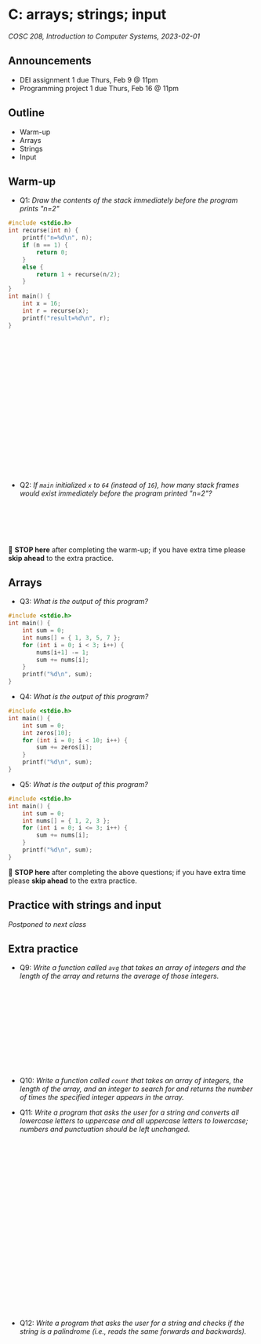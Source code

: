 # C: arrays; strings; input
_COSC 208, Introduction to Computer Systems, 2023-02-01_

## Announcements
* DEI assignment 1 due Thurs, Feb 9 @ 11pm
* Programming project 1 due Thurs, Feb 16 @ 11pm

## Outline
* Warm-up
* Arrays
* Strings
* Input

## Warm-up
* Q1: _Draw the contents of the stack immediately before the program prints "n=2"_


```c
#include <stdio.h>
int recurse(int n) {
    printf("n=%d\n", n);
    if (n == 1) {
        return 0;
    }
    else {
        return 1 + recurse(n/2);
    }
}
int main() {
    int x = 16;
    int r = recurse(x);
    printf("result=%d\n", r);
}
```

<div style="height:20em;"></div>

* Q2: _If `main` initialized `x` to `64` (instead of `16`), how many stack frames would exist immediately before the program printed "n=2"?_

<div style="height:5em;"></div>

🛑 **STOP here** after completing the warm-up; if you have extra time please **skip ahead** to the extra practice.

<div style="page-break-after:always;"></div>

## Arrays

* Q3: _What is the output of this program?_


```c
#include <stdio.h>
int main() {
    int sum = 0;
    int nums[] = { 1, 3, 5, 7 };
    for (int i = 0; i < 3; i++) {
        nums[i+1] -= 1;
        sum += nums[i];
    }
    printf("%d\n", sum);
}
```

* Q4: _What is the output of this program?_


```c
#include <stdio.h>
int main() {
    int sum = 0;
    int zeros[10];
    for (int i = 0; i < 10; i++) {
        sum += zeros[i];
    }
    printf("%d\n", sum);
}
```

* Q5: _What is the output of this program?_


```c
#include <stdio.h>
int main() {
    int sum = 0;
    int nums[] = { 1, 2, 3 };
    for (int i = 0; i <= 3; i++) {
        sum += nums[i];
    }
    printf("%d\n", sum);
}
```

🛑 **STOP here** after completing the above questions; if you have extra time please **skip ahead** to the extra practice.

## Practice with strings and input
_Postponed to next class_

## Extra practice
* Q9: _Write a function called `avg` that takes an array of integers and the length of the array and returns the average of those integers._

<div style="height:12em;"></div>

* Q10: _Write a function called `count` that takes an array of integers,  the length of the array, and an integer to search for and returns the number of times the specified integer appears in the array._

<div style="page-break-after:always;"></div>

* Q11: _Write a program that asks the user for a string and converts all lowercase letters to uppercase and all uppercase letters to lowercase; numbers and punctuation should be left unchanged._

<div style="height:25em;"></div>

* Q12: _Write a program that asks the user for a string and checks if the string is a palindrome (i.e., reads the same forwards and backwards)._
